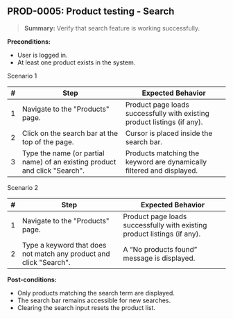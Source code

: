 ## **PROD-0005:** Product testing - Search  

> **Summary:** Verify that search feature is working successfully.  <br>

**Preconditions:**

 - User is logged in.
 - At least one product exists in the system.

Scenario 1 

 | \# | Step | Expected Behavior | 
 |----|------|-------------------| 
 |  1 | Navigate to the "Products" page.                                                | Product page loads successfully with existing product listings (if any).   | 
 |  2 | Click on the search bar at the top of the page.                                 | Cursor is placed inside the search bar.   | 
 |  3 | Type the name (or partial name) of an existing product  and click "Search".     | Products matching the keyword are dynamically filtered and displayed.   |

 Scenario 2 

 | \# | Step | Expected Behavior | 
 |----|------|-------------------| 
 |  1 | Navigate to the "Products" page.                                               | Product page loads successfully with existing product listings (if any).   | 
 |  2 | Type a keyword that does not match any product and click "Search".             | A “No products found” message is displayed.   |  

**Post-conditions:**  

 - Only products matching the search term are displayed.  
 - The search bar remains accessible for new searches.  
 - Clearing the search input resets the product list.  
